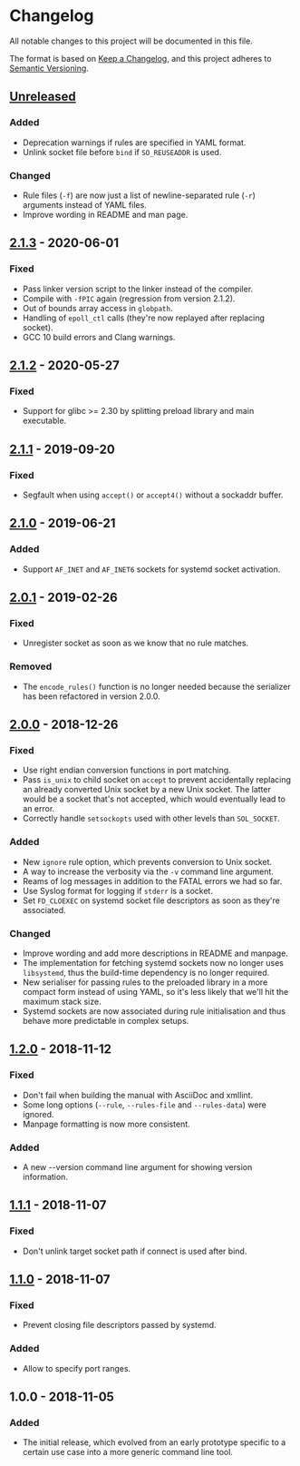 # Changelog
All notable changes to this project will be documented in this file.

The format is based on [Keep a Changelog], and this project adheres to
[Semantic Versioning].

## [Unreleased]

### Added
- Deprecation warnings if rules are specified in YAML format.
- Unlink socket file before `bind` if `SO_REUSEADDR` is used.

### Changed
- Rule files (`-f`) are now just a list of newline-separated rule (`-r`)
  arguments instead of YAML files.
- Improve wording in README and man page.

## [2.1.3] - 2020-06-01

### Fixed
- Pass linker version script to the linker instead of the compiler.
- Compile with `-fPIC` again (regression from version 2.1.2).
- Out of bounds array access in `globpath`.
- Handling of `epoll_ctl` calls (they're now replayed after replacing socket).
- GCC 10 build errors and Clang warnings.

## [2.1.2] - 2020-05-27

### Fixed
- Support for glibc >= 2.30 by splitting preload library and main executable.

## [2.1.1] - 2019-09-20

### Fixed
- Segfault when using `accept()` or `accept4()` without a sockaddr buffer.

## [2.1.0] - 2019-06-21

### Added
- Support `AF_INET` and `AF_INET6` sockets for systemd socket activation.

## [2.0.1] - 2019-02-26

### Fixed
- Unregister socket as soon as we know that no rule matches.

### Removed
- The `encode_rules()` function is no longer needed because the serializer has
  been refactored in version 2.0.0.

## [2.0.0] - 2018-12-26

### Fixed
- Use right endian conversion functions in port matching.
- Pass `is_unix` to child socket on `accept` to prevent accidentally replacing
  an already converted Unix socket by a new Unix socket. The latter would be a
  socket that's not accepted, which would eventually lead to an error.
- Correctly handle `setsockopts` used with other levels than `SOL_SOCKET`.

### Added
- New `ignore` rule option, which prevents conversion to Unix socket.
- A way to increase the verbosity via the `-v` command line argument.
- Reams of log messages in addition to the FATAL errors we had so far.
- Use Syslog format for logging if `stderr` is a socket.
- Set `FD_CLOEXEC` on systemd socket file descriptors as soon as they're
  associated.

### Changed
- Improve wording and add more descriptions in README and manpage.
- The implementation for fetching systemd sockets now no longer uses
  `libsystemd`, thus the build-time dependency is no longer required.
- New serialiser for passing rules to the preloaded library in a more compact
  form instead of using YAML, so it's less likely that we'll hit the maximum
  stack size.
- Systemd sockets are now associated during rule initialisation and thus behave
  more predictable in complex setups.

## [1.2.0] - 2018-11-12

### Fixed
- Don't fail when building the manual with AsciiDoc and xmllint.
- Some long options (`--rule`, `--rules-file` and `--rules-data`) were ignored.
- Manpage formatting is now more consistent.

### Added
- A new --version command line argument for showing version information.

## [1.1.1] - 2018-11-07

### Fixed
- Don't unlink target socket path if connect is used after bind.

## [1.1.0] - 2018-11-07

### Fixed
- Prevent closing file descriptors passed by systemd.

### Added
- Allow to specify port ranges.

## 1.0.0 - 2018-11-05

### Added
- The initial release, which evolved from an early prototype specific to a
  certain use case into a more generic command line tool.

[Unreleased]: https://github.com/nixcloud/ip2unix/compare/v2.1.3...HEAD
[2.1.3]: https://github.com/nixcloud/ip2unix/compare/v2.1.2...v2.1.3
[2.1.2]: https://github.com/nixcloud/ip2unix/compare/v2.1.1...v2.1.2
[2.1.1]: https://github.com/nixcloud/ip2unix/compare/v2.1.0...v2.1.1
[2.1.0]: https://github.com/nixcloud/ip2unix/compare/v2.0.1...v2.1.0
[2.0.1]: https://github.com/nixcloud/ip2unix/compare/v2.0.0...v2.0.1
[2.0.0]: https://github.com/nixcloud/ip2unix/compare/v1.2.0...v2.0.0
[1.2.0]: https://github.com/nixcloud/ip2unix/compare/v1.1.1...v1.2.0
[1.1.1]: https://github.com/nixcloud/ip2unix/compare/v1.1.0...v1.1.1
[1.1.0]: https://github.com/nixcloud/ip2unix/compare/v1.0.0...v1.1.0

[Keep a Changelog]: https://keepachangelog.com/en/1.0.0/
[Semantic Versioning]: https://semver.org/spec/v2.0.0.html
